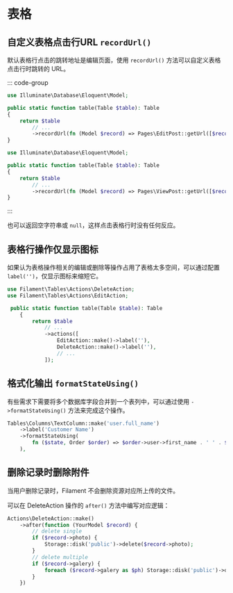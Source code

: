 # 表格

## 自定义表格点击行URL `recordUrl()`

默认表格行点击的跳转地址是编辑页面，使用 `recordUrl()` 方法可以自定义表格点击行时跳转的 URL。

::: code-group
```php [跳转到编辑页]
use Illuminate\Database\Eloquent\Model;

public static function table(Table $table): Table
{
    return $table
        // ...
        ->recordUrl(fn (Model $record) => Pages\EditPost::getUrl([$record])),
}
```

```php [跳转到详情页]
use Illuminate\Database\Eloquent\Model;

public static function table(Table $table): Table
{
    return $table
        // ...
        ->recordUrl(fn (Model $record) => Pages\ViewPost::getUrl([$record])),
}
```

:::

也可以返回空字符串或 `null`，这样点击表格行时没有任何反应。

## 表格行操作仅显示图标

如果认为表格操作相关的编辑或删除等操作占用了表格太多空间，可以通过配置 `label('')`，仅显示图标来缩短它。

```php
use Filament\Tables\Actions\DeleteAction;
use Filament\Tables\Actions\EditAction;

 public static function table(Table $table): Table
    {
        return $table
            // ...
            ->actions([
                EditAction::make()->label(''),
                DeleteAction::make()->label(''),
                // ...
            ]);
```

## 格式化输出 `formatStateUsing()`

有些需求下需要将多个数据库字段合并到一个表列中，可以通过使用 `->formatStateUsing()` 方法来完成这个操作。

```php
Tables\Columns\TextColumn::make('user.full_name')
    ->label('Customer Name')
    ->formatStateUsing(
        fn ($state, Order $order) => $order->user->first_name . ' ' . $order->user->last_name
    ),
```

## 删除记录时删除附件

当用户删除记录时，Filament 不会删除资源对应所上传的文件。

可以在 DeleteAction 操作的 `after()` 方法中编写对应逻辑：

```php
Actions\DeleteAction::make()
    ->after(function (YourModel $record) {
        // delete single
        if ($record->photo) {
            Storage::disk('public')->delete($record->photo);
        }
        // delete multiple
        if ($record->galery) {
            foreach ($record->galery as $ph) Storage::disk('public')->delete($ph);
        }
    })
```